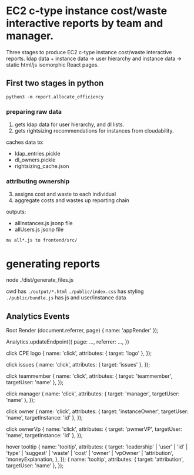 # EC2 c-type instance cost/waste interactive reports by team and manager.
Three stages to produce EC2 c-type instance cost/waste interactive reports.
ldap data + instance data -> user hierarchy and instance data -> static html/js isomorphic React pages.

## First two stages in python
`python3 -m report.allocate_efficiency`

### preparing raw data
1. gets ldap data for user hierarchy, and dl lists.
2. gets rightsizing recommendations for instances from cloudability.

caches data to:
- ldap_entries.pickle
- dl_owners.pickle
- rightsizing_cache.json

### attributing ownership
3. assigns cost and waste to each individual
4. aggregate costs and wastes up reporting chain

outputs:
- allInstances.js jsonp file
- allUsers.js jsonp file

`mv all*.js to frontend/src/`

# generating reports
node ./dist/generate_files.js

cwd has `./output/*.html`
`./public/index.css` has styling
`./public/bundle.js` has js and user/instance data


## Analytics Events

Root Render (document.referrer, page)
{
    name: 'appRender'
});


Analytics.updateEndpoint({
    page: ...,
	referrer: ...,
})

click CPE logo
{
    name: 'click',
    attributes: {
    	target: 'logo'
    },
});

click issues
{
    name: 'click',
    attributes: {
    	target: 'issues'
    },
});

click teammember
{
    name: 'click',
    attributes: {
    	target: 'teammember',
    	targetUser: 'name'
    },
});

click manager
{
    name: 'click',
    attributes: {
    	target: 'manager',
    	targetUser: 'name'
    },
});

click owner
{
    name: 'click',
    attributes: {
    	target: 'instanceOwner',
    	targetUser: 'name',
    	targetInstance: 'id'
    },
});

click ownerVp
{
    name: 'click',
    attributes: {
    	target: 'pwmerVP',
    	targetUser: 'name',
    	targetInstance: 'id'
    },
});

hover tooltip
{
    name: 'tooltip',
    attributes: {
    	target: 'leadership' | 'user' | 'id' | 'type' | 'suggest' | 'waste' | 'cost' | 'owner' | 'vpOwner' | 'attribution', 'moneyExplanation,
    },
});
{
    name: 'tooltip',
    attributes: {
    	target: 'attribution',
    	targetUser: 'name'
    },
});
